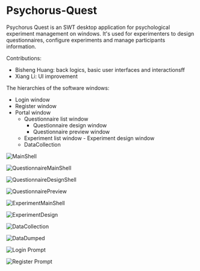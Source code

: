 # Psychorus-Quest

Psychorus Quest is an SWT desktop application for psychological experiment management on windows. It's used for experimenters to design questionnaires, configure experiments and manage participants information.

Contributions: 
- Bisheng Huang: back logics, basic user interfaces and interactionsff
- Xiang Li: UI improvement

The hierarchies of the software windows:
- Login window
- Register window
- Portal window
    * Questionnaire list window
         - Questionnaire design window
         - Questionnaire preview window
    * Experiment list window
          - Experiment design window
    * DataCollection
   

![MainShell](Screenshots/PQ_MainShell.png)

![QuestionnaireMainShell](Screenshots/PQ_QuestionnaireMainShell.png)

![QuestionnaireDesignShell](Screenshots/PQ_QuestionnaireDesignShell.png)

![QuestionnairePreview](Screenshots/PQ_QuestionnairePreview.png)

![ExperimentMainShell](Screenshots/PQ_ExperimentMainShell.png)

![ExperimentDesign](Screenshots/PQ_ExperimentDesign.png)

![DataCollection](Screenshots/PQ_DataCollection.png)

![DataDumped](Screenshots/PQ_DataDumped.png)

![Login Prompt](Screenshots/PQ_Login.png)

![Register Prompt](Screenshots/PQ_Register.png)
